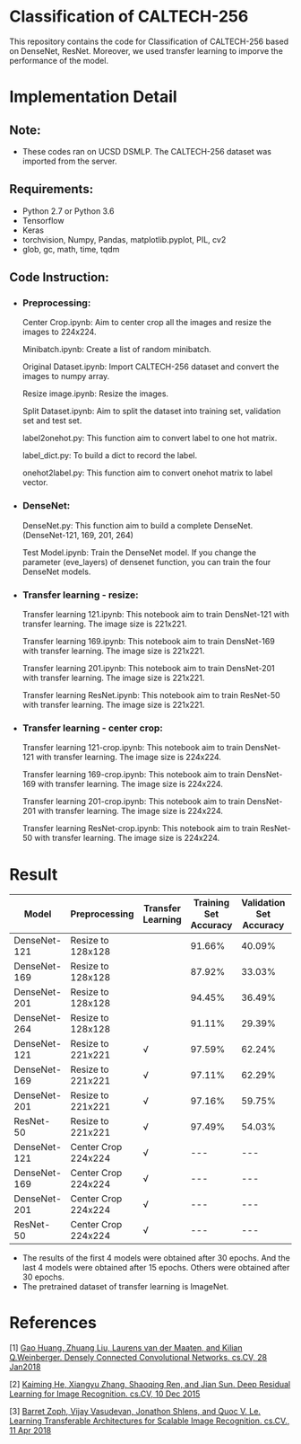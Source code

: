 # Classification of CALTECH-256

This repository contains the code for Classification of CALTECH-256 based on DenseNet, ResNet. Moreover, we used transfer learning to imporve the performance of the model. 

# Implementation Detail

## Note:
* These codes ran on UCSD DSMLP. The CALTECH-256 dataset was imported from the server.

## Requirements:
* Python 2.7 or Python 3.6
* Tensorflow 
* Keras
* torchvision, Numpy, Pandas, matplotlib.pyplot, PIL, cv2
* glob, gc, math, time, tqdm

## Code Instruction:
* ### Preprocessing:
  Center Crop.ipynb: Aim to center crop all the images and resize the images to 224x224.
  
  Minibatch.ipynb: Create a list of random minibatch.
  
  Original Dataset.ipynb: Import CALTECH-256 dataset and convert the images to numpy array.
  
  Resize image.ipynb: Resize the images.
  
  Split Dataset.ipynb: Aim to split the dataset into training set, validation set and test set.
  
  label2onehot.py: This function aim to convert label to one hot matrix.
  
  label_dict.py: To build a dict to record the label.
  
  onehot2label.py: This function aim to convert onehot matrix to label vector.
  
* ### DenseNet:
  DenseNet.py: This function aim to build a complete DenseNet. (DenseNet-121, 169, 201, 264)
  
  Test Model.ipynb: Train the DenseNet model. If you change the parameter (eve_layers) of densenet function, you can train the four DenseNet models.
  
* ### Transfer learning - resize:
  Transfer learning 121.ipynb: This notebook aim to train DensNet-121 with transfer learning. The image size is 221x221.
  
  Transfer learning 169.ipynb: This notebook aim to train DensNet-169 with transfer learning. The image size is 221x221.
  
  Transfer learning 201.ipynb: This notebook aim to train DensNet-201 with transfer learning. The image size is 221x221.
  
  Transfer learning ResNet.ipynb: This notebook aim to train ResNet-50 with transfer learning. The image size is 221x221.
  
* ### Transfer learning - center crop:
  Transfer learning 121-crop.ipynb: This notebook aim to train DensNet-121 with transfer learning. The image size is 224x224.
  
  Transfer learning 169-crop.ipynb: This notebook aim to train DensNet-169 with transfer learning. The image size is 224x224.
  
  Transfer learning 201-crop.ipynb: This notebook aim to train DensNet-201 with transfer learning. The image size is 224x224.
  
  Transfer learning ResNet-crop.ipynb: This notebook aim to train ResNet-50 with transfer learning. The image size is 224x224.

# Result
| Model | Preprocessing | Transfer Learning | Training Set Accuracy | Validation Set Accuracy | Test Set Accuracy |
| --- | --- | --- | --- | --- | --- |
| DenseNet-121 | Resize to 128x128 | | 91.66% | 40.09% | / |
| DenseNet-169 | Resize to 128x128 | | 87.92% | 33.03% | / |
| DenseNet-201 | Resize to 128x128 | | 94.45% | 36.49% | / |
| DenseNet-264 | Resize to 128x128 | | 91.11% | 29.39% | / |
| DenseNet-121 | Resize to 221x221 | √ | 97.59% | 62.24% | 61.37% |
| DenseNet-169 | Resize to 221x221 | √ | 97.11% | 62.29% | 61.69% |
| DenseNet-201 | Resize to 221x221 | √ | 97.16% | 59.75% | 59.39% |
| ResNet-50 | Resize to 221x221 | √ | 97.49% | 54.03% | 54.21% |
| DenseNet-121 | Center Crop 224x224 | √ | --- | --- | --- |
| DenseNet-169 | Center Crop 224x224 | √ | --- | --- | --- |
| DenseNet-201 | Center Crop 224x224 | √ | --- | --- | --- |
| ResNet-50 | Center Crop 224x224 | √ | --- | --- | --- |
* The results of the first 4 models were obtained after 30 epochs. And the last 4 models were obtained after 15 epochs. Others were obtained after 30 epochs.
* The pretrained dataset of transfer learning is ImageNet.

# References
[1] [Gao Huang, Zhuang Liu, Laurens van der Maaten, and Kilian Q.Weinberger. Densely Connected Convolutional Networks. cs.CV, 28 Jan2018](https://arxiv.org/pdf/1608.06993.pdf)

[2] [Kaiming He, Xiangyu Zhang, Shaoqing Ren, and Jian Sun. Deep Residual Learning for Image Recognition. cs.CV, 10 Dec 2015](https://arxiv.org/pdf/1512.03385.pdf)

[3] [Barret Zoph, Vijay Vasudevan, Jonathon Shlens, and Quoc V. Le. Learning Transferable Architectures for Scalable Image Recognition. cs.CV., 11 Apr 2018](https://arxiv.org/pdf/1707.07012.pdf)
